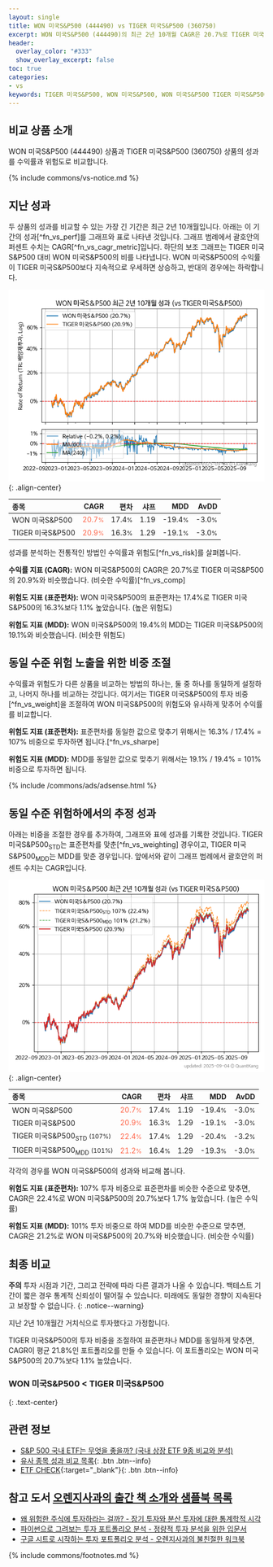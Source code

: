 ```yaml
---
layout: single
title: WON 미국S&P500 (444490) vs TIGER 미국S&P500 (360750)
excerpt: WON 미국S&P500 (444490)의 최근 2년 10개월 CAGR은 20.7%로 TIGER 미국S&P500 (360750)의 20.9%와 비슷했습니다.
header:
  overlay_color: "#333"
  show_overlay_excerpt: false
toc: true
categories:
- vs
keywords: TIGER 미국S&P500, WON 미국S&P500, WON 미국S&P500 TIGER 미국S&P500 비교, 444490, 360750, 444490 444490 비교
---
```


## 비교 상품 소개


WON 미국S&P500 (444490) 상품과 TIGER 미국S&P500 (360750) 상품의 성과를 수익률과 위험도로 비교합니다.





{% include commons/vs-notice.md %}

## 지난 성과

두 상품의 성과를 비교할 수 있는 가장 긴 기간은 최근 2년 10개월입니다. 아래는 이 기간의 성과[^fn_vs_perf]를 그래프와 표로 나타낸 것입니다.
그래프 범례에서 괄호안의 퍼센트 수치는 CAGR[^fn_vs_cagr_metric]입니다.
하단의 보조 그래프는 TIGER 미국S&P500 대비 WON 미국S&P500의 비를 나타냅니다.
WON 미국S&P500의 수익률이 TIGER 미국S&P500보다 지속적으로 우세하면 상승하고, 반대의 경우에는 하락합니다.

![WON 미국S&P500](/vs/images/444490-vs-360750_dual.png){: .align-center}

| **종목** | **CAGR** | **편차** | **샤프** | **MDD** | **AvDD** |
| :------------ | ------: | -----------: | -------: | ------: | -------: |
| WON 미국S&P500 | <span style="color: tomato">20.7<small>%</small></span> | 17.4<small>%</small> | 1.19 | -19.4<small>%</small> | -3.0<small>%</small> |
| TIGER 미국S&P500 | <span style="color: tomato">20.9<small>%</small></span> | 16.3<small>%</small> | 1.29 | -19.1<small>%</small> | -3.0<small>%</small> |

<!-- more -->


성과를 분석하는 전통적인 방법인 수익률과 위험도[^fn_vs_risk]를 살펴봅니다.

**수익률 지표 (CAGR):** WON 미국S&P500의 CAGR은 20.7%로 TIGER 미국S&P500의 20.9%와 비슷했습니다. (비슷한 수익률)[^fn_vs_comp]

**위험도 지표 (표준편차):** WON 미국S&P500의 표준편차는 17.4%로 TIGER 미국S&P500의 16.3%보다 1.1% 높았습니다. (높은 위험도)

**위험도 지표 (MDD):** WON 미국S&P500의 19.4%의 MDD는 TIGER 미국S&P500의 19.1%와 비슷했습니다. (비슷한 위험도)



## 동일 수준 위험 노출을 위한 비중 조절

수익률과 위험도가 다른 상품을 비교하는 방법의 하나는, 둘 중 하나를 동일하게 설정하고, 나머지 하나를 비교하는 것입니다.
여기서는 TIGER 미국S&P500의 투자 비중[^fn_vs_weight]을 조절하여 WON 미국S&P500의 위험도와 유사하게 맞추어 수익률를 비교합니다.

**위험도 지표 (표준편차):** 표준편차를 동일한 값으로 맞추기 위해서는 16.3% / 17.4% = 107% 비중으로 투자하면 됩니다.[^fn_vs_sharpe]

**위험도 지표 (MDD):** MDD를 동일한 값으로 맞추기 위해서는 19.1% / 19.4% = 101% 비중으로 투자하면 됩니다.


{% include /commons/ads/adsense.html %}



## 동일 수준 위험하에서의 추정 성과

아래는 비중을 조절한 경우를 추가하여, 그래프와 표에 성과를 기록한 것입니다.
TIGER 미국S&P500<sub>STD</sub>는 표준편차를 맞춘[^fn_vs_weighting] 경우이고, TIGER 미국S&P500<sub>MDD</sub>는 MDD를 맞춘 경우입니다.
앞에서와 같이 그래프 범례에서 괄호안의 퍼센트 수치는 CAGR입니다.


![WON 미국S&P500](/vs/images/444490-vs-360750.png){: .align-center}



| **종목** | **CAGR** | **편차** | **샤프** | **MDD** | **AvDD** |
| :------------ | ------: | -----------: | -------: | ------: | -------: |
| WON 미국S&P500 | <span style="color: tomato">20.7<small>%</small></span> | 17.4<small>%</small> | 1.19 | -19.4<small>%</small> | -3.0<small>%</small> |
| TIGER 미국S&P500 | <span style="color: tomato">20.9<small>%</small></span> | 16.3<small>%</small> | 1.29 | -19.1<small>%</small> | -3.0<small>%</small> |
| TIGER 미국S&P500<sub>STD</sub> <small>(107%)</small> | <span style="color: tomato">22.4<small>%</small></span> | 17.4<small>%</small> | 1.29 | -20.4<small>%</small> | -3.2<small>%</small> |
| TIGER 미국S&P500<sub>MDD</sub> <small>(101%)</small> | <span style="color: tomato">21.2<small>%</small></span> | 16.4<small>%</small> | 1.29 | -19.3<small>%</small> | -3.0<small>%</small> |



각각의 경우를 WON 미국S&P500의 성과와 비교해 봅니다.

**위험도 지표 (표준편차):** 107% 투자 비중으로 표준편차를 비슷한 수준으로 맞추면, CAGR은 22.4%로 WON 미국S&P500의 20.7%보다 1.7% 높았습니다. (높은 수익률)

**위험도 지표 (MDD):** 101% 투자 비중으로 하여 MDD를 비슷한 수준으로 맞추면, CAGR은 21.2%로 WON 미국S&P500의 20.7%와 비슷했습니다. (비슷한 수익률)




## 최종 비교

**주의** 투자 시점과 기간, 그리고 전략에 따라 다른 결과가 나올 수 있습니다. 백테스트 기간이 짧은 경우 통계적 신뢰성이 떨어질 수 있습니다. 미래에도 동일한 경향이 지속된다고 보장할 수 없습니다.
{: .notice--warning}

지난 2년 10개월간 거치식으로 투자했다고 가정합니다.

TIGER 미국S&P500의 투자 비중을 조절하여 표준편차나 MDD를 동일하게 맞추면, CAGR이 평균 21.8%인 포트폴리오를 만들 수 있습니다.
이 포트폴리오는 WON 미국S&P500의 20.7%보다 1.1% 높았습니다.

### WON 미국S&P500 &lt; TIGER 미국S&P500
{: .text-center}


## 관련 정보

- [S&P 500 국내 ETF는 무엇을 좋을까? (국내 상장 ETF 9종 비교와 분석)](https://kongdori.tistory.com/309)
- [유사 종목 성과 비교 목록](/vs/){: .btn .btn--info}
- [ETF CHECK](https://www.etfcheck.co.kr/mobile/etpitem/360750/compare?compCode%5B%5D=444490){:target="_blank"}{: .btn .btn--info}


## 참고 도서 [오렌지사과의 출간 책 소개와 샘플북 목록](https://kongdori.tistory.com/691)

- [왜 위험한 주식에 투자하라는 걸까? - 장기 투자와 분산 투자에 대한 통계학적 시각](https://kongdori.tistory.com/421)
- [파이썬으로 그려보는 투자 포트폴리오 분석  - 정량적 투자 분석을 위한 입문서](https://kongdori.tistory.com/643)
- [구글 시트로 시작하는 투자 포트폴리오 분석 - 오렌지사과의 불친절한 워크북](https://kongdori.tistory.com/449)

{% include commons/footnotes.md %}